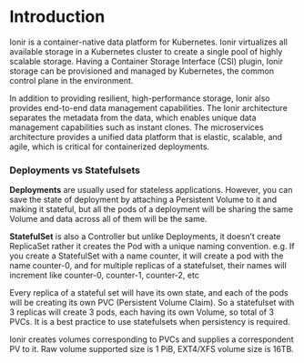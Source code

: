 # Introduction

Ionir is a container-native data platform for Kubernetes. Ionir virtualizes all available storage in a Kubernetes cluster to create a single pool of highly scalable storage. Having a Container Storage Interface (CSI) plugin, Ionir storage can be provisioned and managed by Kubernetes, the common control plane in the environment.

In addition to providing resilient, high-performance storage, Ionir also provides end-to-end data management capabilities. The Ionir architecture separates the metadata from the data, which enables unique data management capabilities such as instant clones. The microservices architecture provides a unified data platform that is elastic, scalable, and agile, which is critical for containerized deployments.

### Deployments vs Statefulsets

**Deployments** are usually used for stateless applications. However, you can save the state of deployment by attaching a Persistent Volume to it and making it stateful, but all the pods of a deployment will be sharing the same Volume and data across all of them will be the same.

**StatefulSet** is also a Controller but unlike Deployments, it doesn’t create ReplicaSet rather it creates the Pod with a unique naming convention. e.g. If you create a StatefulSet with a name counter, it will create a pod with the name counter-0, and for multiple replicas of a statefulset, their names will increment like counter-0, counter-1, counter-2, etc

Every replica of a stateful set will have its own state, and each of the pods will be creating its own PVC (Persistent Volume Claim). So a statefulset with 3 replicas will create 3 pods, each having its own Volume, so total of 3 PVCs. It is a best practice to use statefulsets when persistency is required.

Ionir creates volumes corresponding to PVCs and supplies a correspondent PV to it. Raw volume supported size is 1 PiB, EXT4/XFS volume size is 16TB.&#x20;

